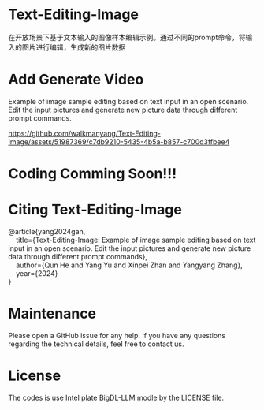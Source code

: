 # Text-Editing-Image
在开放场景下基于文本输入的图像样本编辑示例。通过不同的prompt命令，将输入的图片进行编辑，生成新的图片数据
# Add Generate Video
Example of image sample editing based on text input in an open scenario. Edit the input pictures and generate new picture data through different prompt commands.

https://github.com/walkmanyang/Text-Editing-Image/assets/51987369/c7db9210-5435-4b5a-b857-c700d3ffbee4



# Coding Comming Soon!!! <br />

# Citing Text-Editing-Image

  @article{yang2024gan, <br />
    &nbsp;&nbsp;&nbsp;&nbsp;title={Text-Editing-Image: Example of image sample editing based on text input in an open scenario. Edit the input pictures and generate new picture data through different prompt commands}, <br />
    &nbsp;&nbsp;&nbsp;&nbsp;author={Qun He and Yang Yu and Xinpei Zhan and Yangyang Zhang}, <br />
    &nbsp;&nbsp;&nbsp;&nbsp;year={2024}  <br />
  }

# Maintenance

  Please open a GitHub issue for any help. If you have any questions regarding the technical details, feel free to contact us.

# License
  The codes is use  Intel  plate  BigDL-LLM modle by the LICENSE file.
